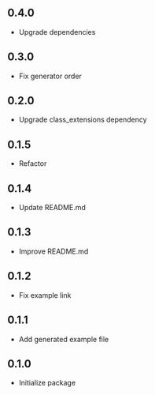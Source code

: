 ## 0.4.0
* Upgrade dependencies

## 0.3.0
* Fix generator order

## 0.2.0
* Upgrade class_extensions dependency

## 0.1.5
* Refactor

## 0.1.4
* Update README.md

## 0.1.3
* Improve README.md

## 0.1.2
* Fix example link

## 0.1.1
* Add generated example file

## 0.1.0
* Initialize package
